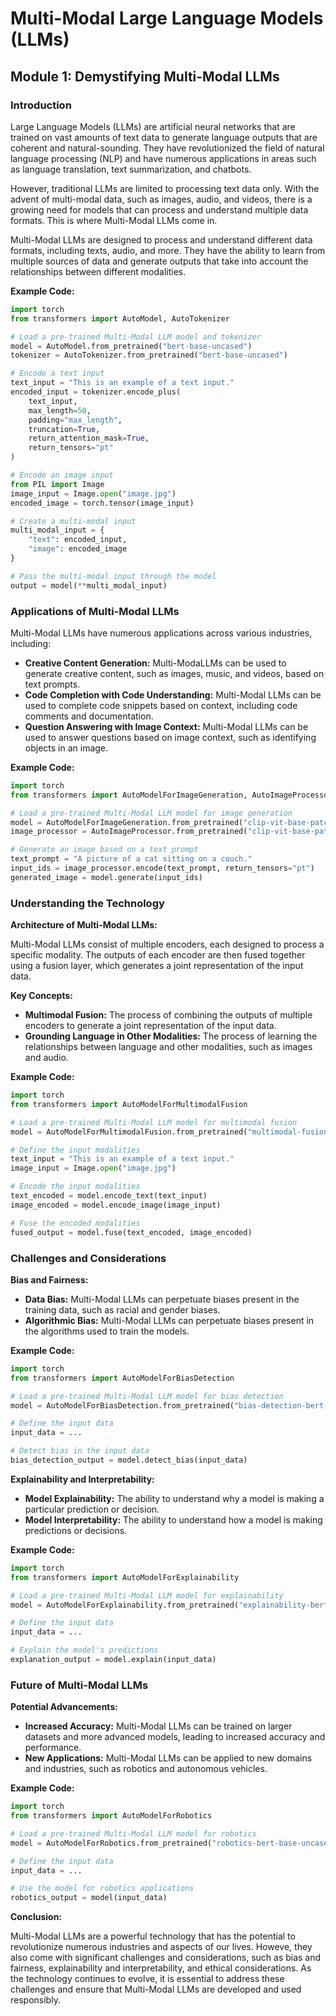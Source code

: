 **Multi-Modal Large Language Models (LLMs)**
==============================================

**Module 1: Demystifying Multi-Modal LLMs**
-----------------------------------------

### Introduction 

Large Language Models (LLMs) are artificial neural networks that are trained on vast amounts of text data to generate language outputs that are coherent and natural-sounding. They have revolutionized the field of natural language processing (NLP) and have numerous applications in areas such as language translation, text summarization, and chatbots.

However, traditional LLMs are limited to processing text data only. With the advent of multi-modal data, such as images, audio, and videos, there is a growing need for models that can process and understand multiple data formats. This is where Multi-Modal LLMs come in.

Multi-Modal LLMs are designed to process and understand different data formats, including texts, audio, and more. They have the ability to learn from multiple sources of data and generate outputs that take into account the relationships between different modalities.

**Example Code:**
```python
import torch
from transformers import AutoModel, AutoTokenizer

# Load a pre-trained Multi-Modal LLM model and tokenizer
model = AutoModel.from_pretrained("bert-base-uncased")
tokenizer = AutoTokenizer.from_pretrained("bert-base-uncased")

# Encode a text input
text_input = "This is an example of a text input."
encoded_input = tokenizer.encode_plus(
    text_input,
    max_length=50,
    padding="max_length",
    truncation=True,
    return_attention_mask=True,
    return_tensors="pt"
)

# Encode an image input
from PIL import Image
image_input = Image.open("image.jpg")
encoded_image = torch.tensor(image_input)

# Create a multi-modal input
multi_modal_input = {
    "text": encoded_input,
    "image": encoded_image
}

# Pass the multi-modal input through the model
output = model(**multi_modal_input)
```

### Applications of Multi-Modal LLMs 

Multi-Modal LLMs have numerous applications across various industries, including:

* **Creative Content Generation:** Multi-ModaLLMs can be used to generate creative content, such as images, music, and videos, based on text prompts.
* **Code Completion with Code Understanding:** Multi-Modal LLMs can be used to complete code snippets based on context, including code comments and documentation.
* **Question Answering with Image Context:** Multi-Modal LLMs can be used to answer questions based on image context, such as identifying objects in an image.

**Example Code:**
```python
import torch
from transformers import AutoModelForImageGeneration, AutoImageProcessor

# Load a pre-trained Multi-Modal LLM model for image generation
model = AutoModelForImageGeneration.from_pretrained("clip-vit-base-patch16")
image_processor = AutoImageProcessor.from_pretrained("clip-vit-base-patch16")

# Generate an image based on a text prompt
text_prompt = "A picture of a cat sitting on a couch."
input_ids = image_processor.encode(text_prompt, return_tensors="pt")
generated_image = model.generate(input_ids)
```

### Understanding the Technology 

**Architecture of Multi-Modal LLMs:**

Multi-Modal LLMs consist of multiple encoders, each designed to process a specific modality. The outputs of each encoder are then fused together using a fusion layer, which generates a joint representation of the input data.

**Key Concepts:**

* **Multimodal Fusion:** The process of combining the outputs of multiple encoders to generate a joint representation of the input data.
* **Grounding Language in Other Modalities:** The process of learning the relationships between language and other modalities, such as images and audio.

**Example Code:**
```python
import torch
from transformers import AutoModelForMultimodalFusion

# Load a pre-trained Multi-Modal LLM model for multimodal fusion
model = AutoModelForMultimodalFusion.from_pretrained("multimodal-fusion-bert-base-uncased")

# Define the input modalities
text_input = "This is an example of a text input."
image_input = Image.open("image.jpg")

# Encode the input modalities
text_encoded = model.encode_text(text_input)
image_encoded = model.encode_image(image_input)

# Fuse the encoded modalities
fused_output = model.fuse(text_encoded, image_encoded)
```

### Challenges and Considerations

**Bias and Fairness:**

* **Data Bias:** Multi-Modal LLMs can perpetuate biases present in the training data, such as racial and gender biases.
* **Algorithmic Bias:** Multi-Modal LLMs can perpetuate biases present in the algorithms used to train the models.

**Example Code:**
```python
import torch
from transformers import AutoModelForBiasDetection

# Load a pre-trained Multi-Modal LLM model for bias detection
model = AutoModelForBiasDetection.from_pretrained("bias-detection-bert-base-uncased")

# Define the input data
input_data = ...

# Detect bias in the input data
bias_detection_output = model.detect_bias(input_data)
```

**Explainability and Interpretability:**

* **Model Explainability:** The ability to understand why a model is making a particular prediction or decision.
* **Model Interpretability:** The ability to understand how a model is making predictions or decisions.

**Example Code:**
```python
import torch
from transformers import AutoModelForExplainability

# Load a pre-trained Multi-Modal LLM model for explainability
model = AutoModelForExplainability.from_pretrained("explainability-bert-base-uncased")

# Define the input data
input_data = ...

# Explain the model's predictions
explanation_output = model.explain(input_data)
```

### Future of Multi-Modal LLMs 

**Potential Advancements:**

* **Increased Accuracy:** Multi-Modal LLMs can be trained on larger datasets and more advanced models, leading to increased accuracy and performance.
* **New Applications:** Multi-Modal LLMs can be applied to new domains and industries, such as robotics and autonomous vehicles.

**Example Code:**
```python
import torch
from transformers import AutoModelForRobotics

# Load a pre-trained Multi-Modal LLM model for robotics
model = AutoModelForRobotics.from_pretrained("robotics-bert-base-uncased")

# Define the input data
input_data = ...

# Use the model for robotics applications
robotics_output = model(input_data)
```

**Conclusion:**

Multi-Modal LLMs are a powerful technology that has the potential to revolutionize numerous industries and aspects of our lives. Howeve, they also come with significant challenges and considerations, such as bias and fairness, explainability and interpretability, and ethical considerations. As the technology continues to evolve, it is essential to address these challenges and ensure that Multi-Modal LLMs are developed and used responsibly.
